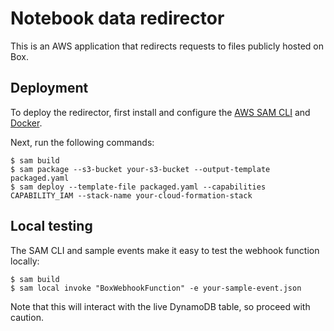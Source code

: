 # Notebook data redirector

This is an AWS application that redirects requests to files publicly hosted on Box.

## Deployment

To deploy the redirector, first install and configure the [AWS SAM CLI](https://docs.aws.amazon.com/serverless-application-model/latest/developerguide/serverless-sam-cli-install.html) and [Docker](https://docs.docker.com/install/).

Next, run the following commands:

```console
$ sam build
$ sam package --s3-bucket your-s3-bucket --output-template packaged.yaml
$ sam deploy --template-file packaged.yaml --capabilities CAPABILITY_IAM --stack-name your-cloud-formation-stack
```
## Local testing

The SAM CLI and sample events make it easy to test the webhook function locally:

```console
$ sam build
$ sam local invoke "BoxWebhookFunction" -e your-sample-event.json
```

Note that this will interact with the live DynamoDB table, so proceed with caution.
